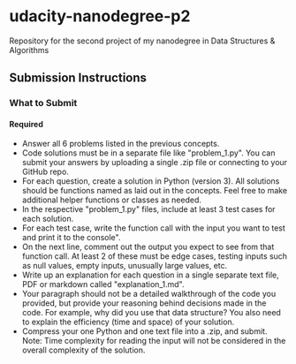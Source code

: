 # udacity-nanodegree-p2
Repository for the second project of my nanodegree in Data Structures &amp; Algorithms

## Submission Instructions
### What to Submit
#### Required
- Answer all 6 problems listed in the previous concepts.
- Code solutions must be in a separate file like "problem_1.py". You can submit your answers by uploading a single .zip file or connecting to your GitHub repo.
- For each question, create a solution in Python (version 3). All solutions should be functions named as laid out in the concepts. Feel free to make additional helper functions or classes as needed.
- In the respective "problem_1.py" files, include at least 3 test cases for each solution.
- For each test case, write the function call with the input you want to test and print it to the console".
- On the next line, comment out the output you expect to see from that function call. At least 2 of these must be edge cases, testing inputs such as null values, empty inputs, unusually large values, etc.
- Write up an explanation for each question in a single separate text file, PDF or markdown called "explanation_1.md".
- Your paragraph should not be a detailed walkthrough of the code you provided, but provide your reasoning behind decisions made in the code. For example, why did you use that data structure? You also need to explain the efficiency (time and space) of your solution.
- Compress your one Python and one text file into a .zip, and submit.
Note: Time complexity for reading the input will not be considered in the overall complexity of the solution.
